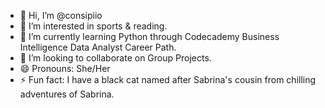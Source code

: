 - 👋 Hi, I’m @consipiio
- 👀 I’m interested in sports & reading.
- 🌱 I’m currently learning Python through Codecademy Business Intelligence Data Analyst Career Path.
- 💞️ I’m looking to collaborate on Group Projects.
- 😄 Pronouns: She/Her
- ⚡ Fun fact: I have a black cat named after Sabrina's cousin from chilling adventures of Sabrina.

<!---
consipiio/consipiio is a ✨ special ✨ repository because its `README.md` (this file) appears on your GitHub profile.
You can click the Preview link to take a look at your changes.
--->
